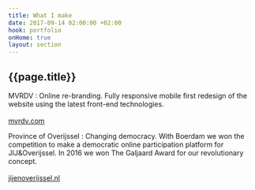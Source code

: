 ```yaml
---
title: What I make
date: 2017-09-14 02:00:00 +02:00
hook: portfolio
onHome: true
layout: section
---
```


## {{page.title}}

MVRDV
: Online re-branding. Fully responsive mobile first redesign of the website using the latest front-end technologies. <br><br>[mvrdv.com](//mvrdv.com)

Province of Overijssel
: Changing democracy. With Boerdam we won the competition to make a democratic online participation platform for JIJ&Overijssel. In 2016 we won The Galjaard Award for our revolutionary concept.<br><br>[jijenoverijssel.nl](//jijenoverijssel.nl)
